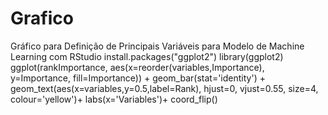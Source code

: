# Grafico
Gráfico para Definição de Principais Variáveis para Modelo de Machine Learning com RStudio
install.packages("ggplot2")
library(ggplot2)
ggplot(rankImportance,
       aes(x=reorder(variables,Importance),
           y=Importance,
           fill=Importance)) +
  geom_bar(stat='identity') +
  geom_text(aes(x=variables,y=0.5,label=Rank),
            hjust=0,
            vjust=0.55,
            size=4,
            colour='yellow')+
  labs(x='Variables')+
  coord_flip()
